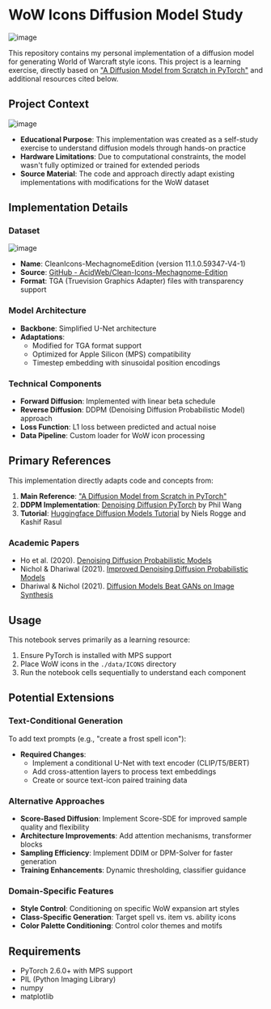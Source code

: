 # WoW Icons Diffusion Model Study

![image](https://github.com/user-attachments/assets/1722cf1e-6581-4b8a-a2fe-7de6aa2afdd9)

This repository contains my personal implementation of a diffusion model for generating World of Warcraft style icons. This project is a learning exercise, directly based on ["A Diffusion Model from Scratch in PyTorch"](https://github.com/acids-ircam/diffusion_models) and additional resources cited below.

## Project Context
![image](https://github.com/user-attachments/assets/7aa0660b-fc4a-4871-844d-8b416b719792)

- **Educational Purpose**: This implementation was created as a self-study exercise to understand diffusion models through hands-on practice
- **Hardware Limitations**: Due to computational constraints, the model wasn't fully optimized or trained for extended periods
- **Source Material**: The code and approach directly adapt existing implementations with modifications for the WoW dataset

## Implementation Details

### Dataset
![image](https://github.com/user-attachments/assets/41694747-1aba-423d-80af-8b53e64a4b24)

- **Name**: CleanIcons-MechagnomeEdition (version 11.1.0.59347-V4-1)
- **Source**: [GitHub - AcidWeb/Clean-Icons-Mechagnome-Edition](https://github.com/AcidWeb/Clean-Icons-Mechagnome-Edition)
- **Format**: TGA (Truevision Graphics Adapter) files with transparency support

### Model Architecture
- **Backbone**: Simplified U-Net architecture
- **Adaptations**: 
  - Modified for TGA format support
  - Optimized for Apple Silicon (MPS) compatibility
  - Timestep embedding with sinusoidal position encodings

### Technical Components
- **Forward Diffusion**: Implemented with linear beta schedule
- **Reverse Diffusion**: DDPM (Denoising Diffusion Probabilistic Model) approach
- **Loss Function**: L1 loss between predicted and actual noise
- **Data Pipeline**: Custom loader for WoW icon processing

## Primary References

This implementation directly adapts code and concepts from:

1. **Main Reference**: ["A Diffusion Model from Scratch in PyTorch"](https://github.com/acids-ircam/diffusion_models)
2. **DDPM Implementation**: [Denoising Diffusion PyTorch](https://github.com/lucidrains/denoising-diffusion-pytorch) by Phil Wang
3. **Tutorial**: [Huggingface Diffusion Models Tutorial](https://github.com/huggingface/diffusion-models-class) by Niels Rogge and Kashif Rasul

### Academic Papers
- Ho et al. (2020). [Denoising Diffusion Probabilistic Models](https://arxiv.org/abs/2006.11239)
- Nichol & Dhariwal (2021). [Improved Denoising Diffusion Probabilistic Models](https://arxiv.org/abs/2102.09672)
- Dhariwal & Nichol (2021). [Diffusion Models Beat GANs on Image Synthesis](https://arxiv.org/abs/2105.05233)

## Usage

This notebook serves primarily as a learning resource:

1. Ensure PyTorch is installed with MPS support
2. Place WoW icons in the `./data/ICONS` directory
3. Run the notebook cells sequentially to understand each component

## Potential Extensions

### Text-Conditional Generation
To add text prompts (e.g., "create a frost spell icon"):

- **Required Changes**:
  - Implement a conditional U-Net with text encoder (CLIP/T5/BERT)
  - Add cross-attention layers to process text embeddings
  - Create or source text-icon paired training data

### Alternative Approaches
- **Score-Based Diffusion**: Implement Score-SDE for improved sample quality and flexibility
- **Architecture Improvements**: Add attention mechanisms, transformer blocks
- **Sampling Efficiency**: Implement DDIM or DPM-Solver for faster generation
- **Training Enhancements**: Dynamic thresholding, classifier guidance

### Domain-Specific Features
- **Style Control**: Conditioning on specific WoW expansion art styles
- **Class-Specific Generation**: Target spell vs. item vs. ability icons
- **Color Palette Conditioning**: Control color themes and motifs

## Requirements
- PyTorch 2.6.0+ with MPS support
- PIL (Python Imaging Library)
- numpy
- matplotlib
